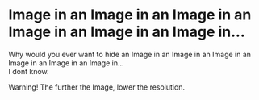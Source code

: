 # Image in an Image in an Image in an Image in an Image in an Image in...
Why would you ever want to hide an Image in an Image in an Image in an Image in an Image in an Image in... <br>
I dont know.<br>

Warning! The further the Image, lower the resolution.
